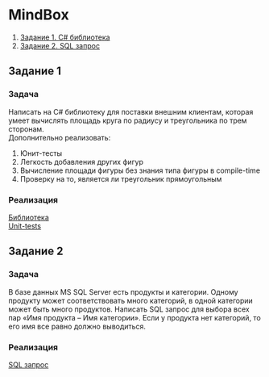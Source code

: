 # MindBox

1. [Задание 1. C# библиотека](#Задание-1) 
2. [Задание 2. SQL запрос](#Задание-2)


## Задание 1

### Задача
Написать на C# библиотеку для поставки внешним клиентам, которая умеет вычислять площадь круга по радиусу и треугольника по трем сторонам.   
Дополнительно реализовать:
  1. Юнит-тесты
  2. Легкость добавления других фигур
  3. Вычисление площади фигуры без знания типа фигуры в compile-time
  4. Проверку на то, является ли треугольник прямоугольным 
### Реализация
[Библиотека](https://github.com/ElenKor/mindbox/blob/main/SquareCalc/SquareCalc/Class1.cs)  
[Unit-tests](https://github.com/ElenKor/mindbox/blob/main/SqureCalculaton.Tests/SqureCalculaton.Tests/UnitTest1.cs)

## Задание 2
### Задача
В базе данных MS SQL Server есть продукты и категории. 
Одному продукту может соответствовать много категорий, в одной категории может быть много продуктов.
Написать SQL запрос для выбора всех пар «Имя продукта – Имя категории». 
Если у продукта нет категорий, то его имя все равно должно выводиться.
### Реализация
[SQL запрос](https://github.com/ElenKor/mindbox/blob/main/task.sql)
